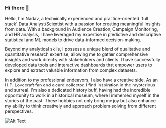 ### Hi there 👋

Hello, I'm Nadav, a technically experienced and practice-oriented 'full stack' Data Analyst/Scientist with a passion for creating meaningful insights from data. With a background in Audience Creation, Campaign Monitoring, and HR analysis, I have leveraged my expertise in predictive and descriptive statistical and ML models to drive data-informed decision-making.

Beyond my analytical skills, I possess a unique blend of qualitative and quantitative research expertise, allowing me to gather comprehensive insights and work directly with stakeholders and clients. I have successfully developed data tools and interactive dashboards that empower users to explore and extract valuable information from complex datasets.

In addition to my professional endeavors, I also have a creative side. As an H.P. Lovecraft fan and a card collector, I find inspiration in the mysterious and surreal. I'm also a dedicated history buff, having had the incredible opportunity to work in a historical museum, where I immersed myself in the stories of the past. These hobbies not only bring me joy but also enhance my ability to think creatively and approach problem-solving from different perspectives.

![Alt Text](.*/03010.png)
